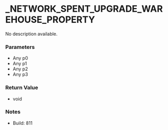 # _NETWORK_SPENT_UPGRADE_WAREHOUSE_PROPERTY

No description available.

### Parameters
* Any p0
* Any p1
* Any p2
* Any p3

### Return Value
* void

### Notes
* Build: 811

